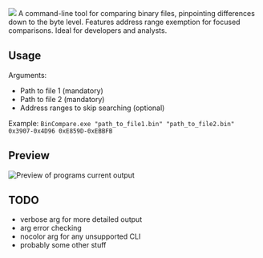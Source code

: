 ![](https://drive.google.com/uc?id=1qyLsmc5PVR0_f2ZXxHjGmzNEMtyGFf6P)
A command-line tool for comparing binary files, pinpointing differences down to the byte level. Features address range exemption for focused comparisons. Ideal for developers and analysts.

## Usage
Arguments:
- Path to file 1 (mandatory)
- Path to file 2 (mandatory)
- Address ranges to skip searching (optional)

Example:
`BinCompare.exe "path_to_file1.bin" "path_to_file2.bin" 0x3907-0x4D96 0xE859D-0xEBBFB`

## Preview
![Preview of programs current output](https://drive.google.com/uc?id=19309uMdOwsheXRKaCBGksVhN6e7o0neL)

## TODO
- verbose arg for more detailed output
- arg error checking
- nocolor arg for any unsupported CLI
- probably some other stuff
